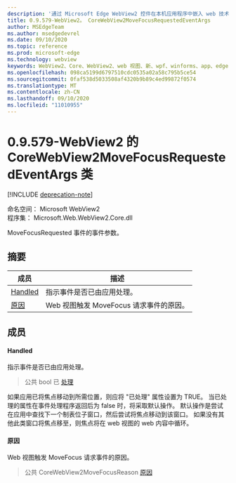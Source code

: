 ```yaml
---
description: '通过 Microsoft Edge WebView2 控件在本机应用程序中嵌入 web 技术 (HTML、CSS 和 JavaScript) '
title: 0.9.579-WebView2。 CoreWebView2MoveFocusRequestedEventArgs
author: MSEdgeTeam
ms.author: msedgedevrel
ms.date: 09/10/2020
ms.topic: reference
ms.prod: microsoft-edge
ms.technology: webview
keywords: WebView2、Core、WebView2、web 视图、新、wpf、winforms、app、edge、CoreWebView2、CoreWebView2Controller、浏览器控件、边缘 html、、浏览器控件、边缘 html、WebView2
ms.openlocfilehash: 098ca5199d6797510cdc0535a02a58c795b5ce54
ms.sourcegitcommit: 0faf538d5033508af4320b9b89c4ed99872f0574
ms.translationtype: MT
ms.contentlocale: zh-CN
ms.lasthandoff: 09/10/2020
ms.locfileid: "11010955"
---
```

# 0.9.579-WebView2 的 CoreWebView2MoveFocusRequestedEventArgs 类 

[!INCLUDE [deprecation-note](../../includes/deprecation-note.md)]

命名空间： Microsoft WebView2 \
程序集： Microsoft.Web.WebView2.Core.dll

MoveFocusRequested 事件的事件参数。

## 摘要

 成员                        | 描述
--------------------------------|---------------------------------------------
[Handled](#handled) | 指示事件是否已由应用处理。
[原因](#reason) | Web 视图触发 MoveFocus 请求事件的原因。

## 成员

#### Handled 

指示事件是否已由应用处理。

> 公共 bool 已 [处理](#handled)

如果应用已将焦点移动到所需位置，则应将 "已处理" 属性设置为 TRUE。 当已处理的属性在事件处理程序返回后为 false 时，将采取默认操作。 默认操作是尝试在应用中查找下一个制表位子窗口，然后尝试将焦点移动到该窗口。 如果没有其他此类窗口将焦点移至，则焦点将在 web 视图的 web 内容中循环。

#### 原因 

Web 视图触发 MoveFocus 请求事件的原因。

> 公共 CoreWebView2MoveFocusReason [原因](#reason)

